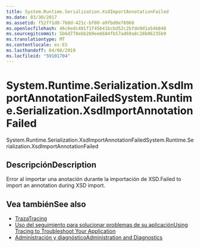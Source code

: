 ```yaml
---
title: System.Runtime.Serialization.XsdImportAnnotationFailed
ms.date: 03/30/2017
ms.assetid: f52ff1d8-7b0d-421c-bf08-a9fbd0e76968
ms.openlocfilehash: 46c6edc481f1f45641bcbd52c2bfde9d1a54b848
ms.sourcegitcommit: 5b6d778ebb269ee6684fb57ad69a8c28b06235b9
ms.translationtype: MT
ms.contentlocale: es-ES
ms.lasthandoff: 04/08/2019
ms.locfileid: "59101704"
---
```

# <a name="systemruntimeserializationxsdimportannotationfailed"></a><span data-ttu-id="ebb6c-102">System.Runtime.Serialization.XsdImportAnnotationFailed</span><span class="sxs-lookup"><span data-stu-id="ebb6c-102">System.Runtime.Serialization.XsdImportAnnotationFailed</span></span>
<span data-ttu-id="ebb6c-103">System.Runtime.Serialization.XsdImportAnnotationFailed</span><span class="sxs-lookup"><span data-stu-id="ebb6c-103">System.Runtime.Serialization.XsdImportAnnotationFailed</span></span>  
  
## <a name="description"></a><span data-ttu-id="ebb6c-104">Descripción</span><span class="sxs-lookup"><span data-stu-id="ebb6c-104">Description</span></span>  
 <span data-ttu-id="ebb6c-105">Error al importar una anotación durante la importación de XSD.</span><span class="sxs-lookup"><span data-stu-id="ebb6c-105">Failed to import an annotation during XSD import.</span></span>  
  
## <a name="see-also"></a><span data-ttu-id="ebb6c-106">Vea también</span><span class="sxs-lookup"><span data-stu-id="ebb6c-106">See also</span></span>

- [<span data-ttu-id="ebb6c-107">Traza</span><span class="sxs-lookup"><span data-stu-id="ebb6c-107">Tracing</span></span>](../../../../../docs/framework/wcf/diagnostics/tracing/index.md)
- [<span data-ttu-id="ebb6c-108">Uso del seguimiento para solucionar problemas de su aplicación</span><span class="sxs-lookup"><span data-stu-id="ebb6c-108">Using Tracing to Troubleshoot Your Application</span></span>](../../../../../docs/framework/wcf/diagnostics/tracing/using-tracing-to-troubleshoot-your-application.md)
- [<span data-ttu-id="ebb6c-109">Administración y diagnóstico</span><span class="sxs-lookup"><span data-stu-id="ebb6c-109">Administration and Diagnostics</span></span>](../../../../../docs/framework/wcf/diagnostics/index.md)

